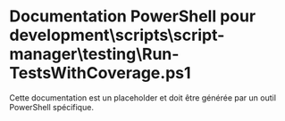 # Documentation PowerShell pour development\scripts\script-manager\testing\Run-TestsWithCoverage.ps1

Cette documentation est un placeholder et doit être générée par un outil PowerShell spécifique.
